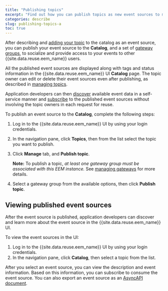 ```yaml
---
title: "Publishing topics"
excerpt: "Find out how you can publish topics as new event sources to make their event data available in the catalog."
categories: describe
slug: publishing-topics-a
toc: true
---
```


<!-- Remove this topic for 11.2 docs -->

After describing and [adding your topic](../adding-topics) to the catalog as an event source, you can publish your event source to the **Catalog**, and a set of [gateway groups](../../about/key-concepts#gateway-group), to socialize and provide access to your events to other {{site.data.reuse.eem_name}} users.

All the published event sources are displayed along with tags and status information in the {{site.data.reuse.eem_name}} UI **Catalog** page. The topic owner can edit or delete their event sources even after publishing, as described in [managing topics](../managing-topics).

Application developers can then [discover](../../consume-subscribe/discovering-topics/) available event data in a self-service manner and [subscribe](../../consume-subscribe/subscribing-to-topics/) to the published event sources without involving the topic owners in each request for reuse.

To publish an event source to the **Catalog**, complete the following steps:

1. Log in to the {{site.data.reuse.eem_name}} UI by using your login credentials.
2. In the navigation pane, click **Topics**, then from the list select the topic you want to publish.
3. Click **Manage** tab, and **Publish topic**.

   **Note:** To publish a topic, _at least one gateway group must be associated with this EEM instance._ See [managing gateways](../managing-gateways) for more details.

4. Select a gateway group from the available options, then click **Publish topic**.

## Viewing published event sources

After the event source is published, application developers can discover and learn more about the event source in the {{site.data.reuse.eem_name}} UI.

To view the event sources in the UI:

1. Log in to the {{site.data.reuse.eem_name}} UI by using your login credentials.
2. In the navigation pane, click **Catalog**, then select a topic from the list.

After you select an event source, you can view the description and event information. Based on this information, you can subscribe to consume the event source. You can also export an event source as an [AsyncAPI document](../../consume-subscribe/discovering-topics/#exporting-topic-details).
